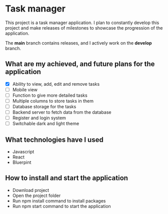 # Task manager

This project is a task manager application. I plan to constantly develop this project and make releases of milestones to showcase the progression of the application.

The **main** branch contains releases, and I actively work on the **develop** branch.

## What are my achieved, and future plans for the application

-   [x] Ability to view, add, edit and remove tasks
-   [ ] Mobile view
-   [ ] Function to give more detailed tasks
-   [ ] Multiple columns to store tasks in them
-   [ ] Database storage for the tasks
-   [ ] Backend server to fetch data from the database
-   [ ] Register and login system
-   [ ] Switchable dark and light theme

## What technologies have I used

-   Javascript
-   React
-   Bluerpint

## How to install and start the application

-   Download project
-   Open the project folder
-   Run npm install command to install packages
-   Run npm start command to start the application
